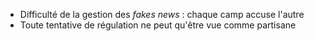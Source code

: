 - Difficulté de la gestion des *fakes news* : chaque camp accuse l'autre
- Toute tentative de régulation ne peut qu'être vue comme partisane